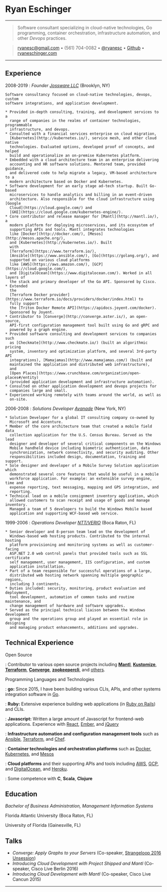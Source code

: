 Ryan Eschinger
==================

---

> Software consultant specializing in cloud-native technologies, Go programming,
> container orchestration, infrastructure automation, and other *Devops*
> practices.

> [ryanesc@gmail.com](mailto:ryanesc@gmail.com) • (561) 704-0082 •
> [\@ryanesc](https://twitter.com/ryanesc) • [Github](https://github.com/ryane)
> • [ryaneschinger.com](http://ryaneschinger.com/)

---

Experience
----------

2008-2019
:   *Founder [Jossware LLC](http://ryaneschinger.com/)* (Brooklyn, NY)

    Software consultancy focused on cloud-native technologies, devops, custom
    software integrations, and application development.

    * Provided in-depth consulting, training, and development services to a
      range of companies in the realms of container technologies, programmable
      infrastructure, and devops.
    * Consulted with a financial services enterprise on cloud migration,
      [Kubernetes](http://kubernetes.io/), service mesh, and other cloud native
      technologies. Evaluated options, developed proof of concepts, and helped
      build and operationalize an on-premise Kubernetes platform.
    * Embedded with a cloud architecture team in an enterprise delivering
      accounting and HR software solutions. Mentored team, provided guidance,
      and delivered code to help migrate a legacy, VM-based architecture to a
      modern architecture based on Docker and Kubernetes.
    * Software development for an early stage ad-tech startup. Built Go-based
      microservices to handle analytics and billing in an event-driven
      architecture. Also responsible for the cloud infrastructure using [Google
      Cloud](https://cloud.google.com/) and
      [GKE](https://cloud.google.com/kubernetes-engine/).
    * Core contributor and release manager for [Mantl](http://mantl.io/), a
      modern platform for deploying microservices, and its ecosystem of
      supporting APIs and tools. Mantl integrates technologies
      like [Docker](http://docker.com/), [Mesos](http://mesos.apache.org/),
      and [Kubernetes](http://kubernetes.io/). Built
      with
      [Terraform](https://www.terraform.io/),
      [Ansible](https://www.ansible.com/), [Go](https://golang.org/), and
      supported on various cloud platforms
      like [AWS](https://aws.amazon.com/), [GCP](https://cloud.google.com/),
      and [DigitalOcean](https://www.digitalocean.com/). Worked in all layers of
      the stack and primary developer of the Go API. Sponsored by Cisco.
    * Extended
      the
      [Terraform Docker provider](https://www.terraform.io/docs/providers/docker/index.html) to
      fully support
      the [Triton Docker Remote API](https://apidocs.joyent.com/docker).
      Sponsored by Joyent.
    * Contributor to [Converge](http://converge.aster.is/), an open-source,
      API-first configuration management tool built using Go and gRPC and
      powered by a graph engine.
    * Provided software consulting and development services to companies such
      as [Checkmate](http://www.checkmate.io/) (built an algorithmic pricing
      system, inventory and optimization platform, and several 3rd-party API
      integrations), [Mamajamas](http://www.mamajamas.com/) (built and
      maintained the application and distributed web infrastructure),
      and
      [Open Places](https://www.crunchbase.com/organization/open-places#/entity)
      (provided application development and infrastructure automation).
    * Consulted on other application development and devops projects for
      companies large and small.
    * Experienced working remotely with teams around the world, as well as
      on-site.

2006-2008
:   *Solutions Developer [Avanade](https://www.avanade.com/en)* (New York, NY)

    * Solution Developer for a global IT consulting company co-owned by
      Microsoft and Accenture.
    * Member of the core architecture team that created a mobile field data
      collection application for the U.S. Census Bureau. Served as the lead
      designer and developer of several critical components on the Windows
      Mobile handheld device including biometric authentication, data
      synchronization, network connectivity, and security auditing. Other
      responsibilities included design, documentation, training and support.
    * Sole designer and developer of a Mobile Survey Solution application which
      demonstrated several core features that would be useful in a mobile
      workforce application. For example: an extensible survey engine, time and
      expense reporting, text messaging, mapping and GPS integration, and
      reporting.
    * Technical lead on a mobile consignment inventory application, which
      allowed customers to scan receipt and usage of goods and manage inventory.
      Managed a team of 5 developers to build the Windows Mobile based
      application and supporting WCF-based web service.

1999-2006
:   *Operations Developer [NTT/VERIO](https://www.verio.com/)* (Boca Raton, FL)

    * Senior developer and 8-person team lead on the development of
      Windows-based web hosting products. Contributed to the internal hosting
      platform provisioning and monitoring systems as well as customer-facing
      ASP.NET 2.0 web control panels that provided tools such as SSL certificate
      self management, user management, IIS configuration, and custom
      application installation.
    * Part of a team responsible for successful operations of a large,
      distributed web hosting network spanning multiple geographic regions,
      including 3 continents.
    * Duties included: security, monitoring, product evaluation and deployment,
      tool development, automation of common tasks and routine maintenance, and
      change management of hardware and software upgrades.
    * Served as the principal technical liaison between the Windows development
      group and the operations group and played an essential role in designing
      and managing product enhancements, additions and upgrades.

Technical Experience
--------------------

Open Source

:   Contributor to various open source projects including
    [**Mantl**](https://github.com/CiscoCloud/mantl),
    [**Kustomize**](https://github.com/kubernetes-sigs/kustomize),
    [**Terraform**](https://github.com/terraform-providers/terraform-provider-docker),
    [**Converge**](https://github.com/asteris-llc/converge),
    [**zookeepercli**](https://github.com/ryane/zookeepercli), and
    [others](https://github.com/ryane).

Programming Languages and Technologies

:   **go:** Since 2015, I have been building various CLIs, APIs, and other systems
    integration software in [Go](https://golang.org/).

:   **Ruby:** Extensive experience building web applications (in
    [Ruby on Rails](http://rubyonrails.org/)) and CLIs.

:   **Javascript:** Written a large amount of Javascript for frontend-web
    applications. Experience with [React](https://facebook.github.io/react/),
    [Ember](http://emberjs.com/), and [jQuery](https://jquery.com/)

:   **Infrastructure automation and configuration management tools** such as
    [Ansible](https://www.ansible.com/), [Terraform](https://www.terraform.io/),
    and [Chef](https://www.chef.io/).

:   **Container technologies and orchestration platforms** such as
    [Docker](http://docker.com/), [Kubernetes](http://kubernetes.io/), and
    [Mesos](http://mesos.apache.org/)

:   **Cloud platforms** and their supporting APIs and tools including
    [AWS](https://aws.amazon.com/), [GCP](https://cloud.google.com/), and
    [DigitalOcean](https://www.digitalocean.com/), and
    [Heroku](https://www.heroku.com/).

:   Some competence with **C**, **Scala**, **Clojure**

Education
---------

*Bachelor of Business Administration, Management Information Systems*

Florida Atlantic University (Boca Raton, FL)

University of Florida (Gainesville, FL)

Talks
----------------------------------------

* *Converge: Apply Graphs to your Servers* (Co-speaker, [Strangeloop 2016 Unsession](https://github.com/strangeloop/StrangeLoop2016/wiki/Unsessions))
* *Introducing Cloud Development with Project Shipped and Mantl* (Co-speaker, Cisco Live
  Berlin 2016)
* *Introducing Cloud Development with Mantl* (Co-speaker, Cisco Live Cancun 2015)


---
